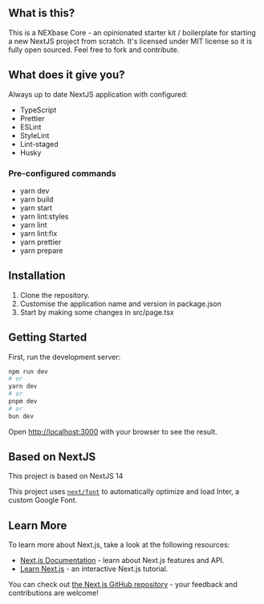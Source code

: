 ## What is this?

This is a NEXbase Core - an opinionated starter kit / boilerplate for starting a new NextJS project from scratch.
It's licensed under MIT license so it is fully open sourced.
Feel free to fork and contribute.

## What does it give you?

Always up to date NextJS application with configured:

- TypeScript
- Prettier
- ESLint
- StyleLint
- Lint-staged
- Husky

### Pre-configured commands

- yarn dev
- yarn build
- yarn start
- yarn lint:styles
- yarn lint
- yarn lint:fix
- yarn prettier
- yarn prepare

## Installation

1. Clone the repository.
2. Customise the application name and version in package.json
3. Start by making some changes in src/page.tsx

## Getting Started

First, run the development server:

```bash
npm run dev
# or
yarn dev
# or
pnpm dev
# or
bun dev
```

Open [http://localhost:3000](http://localhost:3000) with your browser to see the result.

## Based on NextJS

This project is based on NextJS 14

This project uses [`next/font`](https://nextjs.org/docs/basic-features/font-optimization) to automatically optimize and load Inter, a custom Google Font.

## Learn More

To learn more about Next.js, take a look at the following resources:

- [Next.js Documentation](https://nextjs.org/docs) - learn about Next.js features and API.
- [Learn Next.js](https://nextjs.org/learn) - an interactive Next.js tutorial.

You can check out [the Next.js GitHub repository](https://github.com/vercel/next.js/) - your feedback and contributions are welcome!
